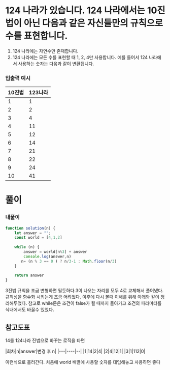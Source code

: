 # 124 나라가 있습니다. 124 나라에서는 10진법이 아닌 다음과 같은 자신들만의 규칙으로 수를 표현합니다.

1. 124 나라에는 자연수만 존재합니다.
2. 124 나라에는 모든 수를 표현할 때 1, 2, 4만 사용합니다. 예를 들어서 124 나라에서 사용하는 숫자는 다음과 같이 변환됩니다.


### 입출력 예시
10진법|	123나라	|
|----------|------|
|1|1|
|2|2|
|3|4|
|4|11|
|5|12|
|6|14|
|7|21|
|8|22|
|9|24|
|10|41|


# 풀이
### 내풀이
```javascript
function solution(n) {
    let answer = "";
    const world = [4,1,2]
    
    while (n) {
        answer = world[n%3] + answer
        console.log(answer,n)
       n= (n % 3 == 0 ) ? n/3-1 : Math.floor(n/3)
    }
    
    return answer
}
```
3진법 규칙을 조금 변형하면 될듯하다.3이 나오는 자리를 모두 4로 교체해서 풀어냈다.
규칙성을 함수화 시키는게 조금 어려웠다. 이후에 다시 볼때 이해를 위해 아래와 같이 정리해두었다.
참고로 while문은 조건이 false가 될 때까지 돌아가고 조건의 파라미터를 식내에서도 바꿀수 있었다.

## 참고도표
14를 124나라 진법으로 바꾸는 로직을 타면

|회차|n|answer|변경 후 n|
|---|----|--|
|1|14|2|4|
|2|4|12|1|
|3|1|112|0|

이런식으로 흘러간다. 처음에 world 배열에 사용할 숫자를 대입해놓고 사용하면 좋다


```
